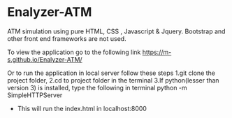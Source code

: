 # Enalyzer-ATM
ATM simulation using pure HTML, CSS , Javascript & Jquery.
Bootstrap and other front end frameworks are not used. 

To view the application go to the following link
https://m-s.github.io/Enalyzer-ATM/

Or to run the application in local server follow these steps 
1.git clone the project folder,
2.cd to project folder in the terminal 
3.If python(lesser than version 3)  is installed, type the following in terminal
  python -m SimpleHTTPServer
  
  - This will run the index.html in localhost:8000
